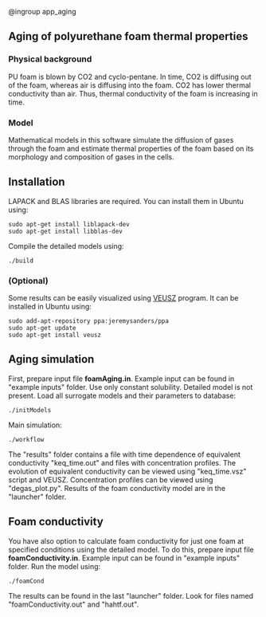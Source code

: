 @ingroup app_aging

## Aging of polyurethane foam thermal properties
### Physical background
PU foam is blown by CO2 and cyclo-pentane. In time, CO2 is diffusing out of the foam, whereas air is diffusing into the foam. CO2 has lower thermal conductivity than air. Thus, thermal conductivity of the foam is increasing in time.

### Model
Mathematical models in this software simulate the diffusion of gases through the foam and estimate thermal properties of the foam based on its morphology and composition of gases in the cells.

## Installation
LAPACK and BLAS libraries are required. You can install them in Ubuntu using:
```
sudo apt-get install liblapack-dev
sudo apt-get install libblas-dev
```
Compile the detailed models using:
```
./build
```

### (Optional)
Some results can be easily visualized using [VEUSZ](http://home.gna.org/veusz/) program. It can be installed in Ubuntu using:
```
sudo add-apt-repository ppa:jeremysanders/ppa
sudo apt-get update
sudo apt-get install veusz
```

## Aging simulation
First, prepare input file **foamAging.in**. Example input can be found in "example inputs" folder. Use only constant solubility. Detailed model is not present. Load all surrogate models and their parameters to database:
```
./initModels
```
Main simulation:
```
./workflow
```
The "results" folder contains a file with time dependence of equivalent conductivity "keq_time.out" and files with concentration profiles. The evolution of equivalent conductivity can be viewed using "keq_time.vsz" script and VEUSZ. Concentration profiles can be viewed using "degas_plot.py". Results of the foam conductivity model are in the "launcher" folder.

## Foam conductivity
You have also option to calculate foam conductivity for just one foam at specified conditions using the detailed model. To do this, prepare input file **foamConductivity.in**. Example input can be found in "example inputs" folder. Run the model using:
```
./foamCond
```
The results can be found in the last "launcher" folder. Look for files named "foamConductivity.out" and "hahtf.out".
